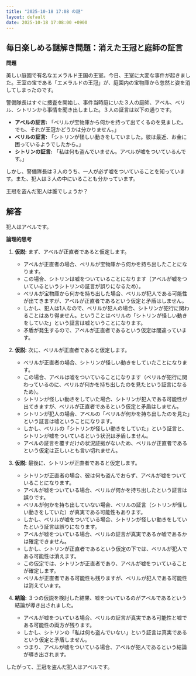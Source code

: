 ```yaml
---
title: "2025-10-18 17:08 の謎"
layout: default
date: 2025-10-18 17:08:00 +0900
---
```

## 毎日楽しめる謎解き問題：消えた王冠と庭師の証言

**問題**

美しい庭園で有名なエメラルド王国の王室。今日、王室に大変な事件が起きました。王室の宝である「エメラルドの王冠」が、庭園内の宝物庫から忽然と姿を消してしまったのです。

警備隊長はすぐに捜査を開始し、事件当時庭にいた３人の庭師、アベル、ベリル、シトリンから事情を聞き出しました。３人の証言は以下の通りです。

*   **アベルの証言:** 「ベリルが宝物庫から何かを持って出てくるのを見ました。でも、それが王冠かどうかは分かりません。」
*   **ベリルの証言:** 「シトリンが怪しい動きをしていました。彼は最近、お金に困っているようでしたから。」
*   **シトリンの証言:** 「私は何も盗んでいません。アベルが嘘をついているんです。」

しかし、警備隊長は３人のうち、一人が必ず嘘をついていることを知っています。また、犯人は３人の中にいることも分かっています。

王冠を盗んだ犯人は誰でしょうか？

## 解答

犯人はアベルです。

**論理的思考**

1.  **仮説:** まず、アベルが正直者であると仮定します。
    *   アベルが正直者の場合、ベリルが宝物庫から何かを持ち出したことになります。
    *   この場合、シトリンは嘘をついていることになります（アベルが嘘をついているというシトリンの証言が誤りになるため）。
    *   ベリルが宝物庫から何かを持ち出した場合、ベリルが犯人である可能性が出てきますが、アベルが正直者であるという仮定と矛盾はしません。
    *   しかし、犯人は1人なので、ベリルが犯人の場合、シトリンが犯行に関わることはあり得ません。ということはベリルの「シトリンが怪しい動きをしていた」という証言は嘘ということになります。
    *   矛盾が発生するので、アベルが正直者であるという仮定は間違っています。

2.  **仮説:** 次に、ベリルが正直者であると仮定します。
    *   ベリルが正直者の場合、シトリンが怪しい動きをしていたことになります。
    *   この場合、アベルは嘘をついていることになります（ベリルが犯行に関わっているのに、ベリルが何かを持ち出したのを見たという証言になるため）。
    *   シトリンが怪しい動きをしていた場合、シトリンが犯人である可能性が出てきますが、ベリルが正直者であるという仮定と矛盾はしません。
    *   シトリンが犯人の場合、アベルの「ベリルが何かを持ち出したのを見た」という証言は嘘ということになります。
    *   しかし、ベリルの「シトリンが怪しい動きをしていた」という証言と、シトリンが嘘をついているという状況は矛盾しません。
    *   アベルの証言を覆すだけの状況証拠がないため、ベリルが正直者であるという仮定は正しいとも言い切れません。

3.  **仮説:** 最後に、シトリンが正直者であると仮定します。
    *   シトリンが正直者の場合、彼は何も盗んでおらず、アベルが嘘をついていることになります。
    *   アベルが嘘をついている場合、ベリルが何かを持ち出したという証言は誤りです。
    *   ベリルが何かを持ち出していない場合、ベリルの証言（シトリンが怪しい動きをしていた）が真実である可能性もあります。
    *   しかし、ベリルが嘘をついている場合、シトリンが怪しい動きをしていたという証言は誤りになります。
    *   アベルが嘘をついている場合、ベリルの証言が真実であるか嘘であるかは確定できません。
    *   しかし、シトリンが正直者であるという仮定の下では、ベリルが犯人である可能性は消えます。
    *   この仮定では、シトリンが正直者であり、アベルが嘘をついていることが確定します。
    *   ベリルが正直者である可能性も残りますが、ベリルが犯人である可能性は消えています。

4.  **結論:** ３つの仮説を検討した結果、嘘をついているのがアベルであるという結論が導き出されました。
    *   アベルが嘘をついている場合、ベリルの証言が真実である可能性と嘘である可能性の両方が残ります。
    *   しかし、シトリンの「私は何も盗んでいない」という証言は真実であるという仮定と矛盾しません。
    *   つまり、アベルが嘘をついている場合、アベルが犯人であるという結論が導き出されます。

したがって、王冠を盗んだ犯人はアベルです。

